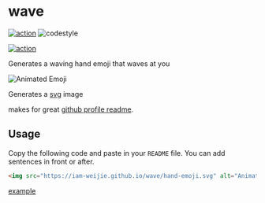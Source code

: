 # wave

[![action](https://img.shields.io/badge/dynamic/yaml?url=https%3A%2F%2Fgithub.com%2Fiam-weijie%2Fwave%2Factions%2Fworkflows%2Fpages%2Fpages-build-deployment
)](https://img.shields.io/badge/dynamic/yaml?url=https%3A%2F%2Fgithub.com%2Fiam-weijie%2Fwave%2Factions%2Fworkflows%2Fpages%2Fpages-build-deployment)
![codestyle](http://img.shields.io/badge/code_style-prettier-pink.png)

[![action](https://img.shields.io/badge/dynamic/json?url=https%3A%2F%2Fgithub.com%2Fiam-weijie%2Fwave%2Factions%2Fworkflows%2Fpages%2Fpages-build-deployment.yml&label=Pages%20Deployment&query=$.workflow_runs[0].conclusion&color=green)](https://github.com/iam-weijie/wave/actions/workflows/pages/pages-build-deployment)


Generates a waving hand emoji that waves at you

![Animated Emoji](https://iam-weijie.github.io/wave/hand-emoji.svg)

Generates a [svg](https://iam-weijie.github.io/wave/hand-emoji.svg) image

makes for great [github profile readme](https://docs.github.com/en/account-and-profile/setting-up-and-managing-your-github-profile/customizing-your-profile/managing-your-profile-readme).

## Usage

Copy the following code and paste in your `README` file. You can add sentences in front or after.

```md
<img src="https://iam-weijie.github.io/wave/hand-emoji.svg" alt="Animated Emoji" width="50" height="50">
```

[example](https://github.com/iam-weijie/iam-weijie/blob/main/README.md?plain=1#L1)
